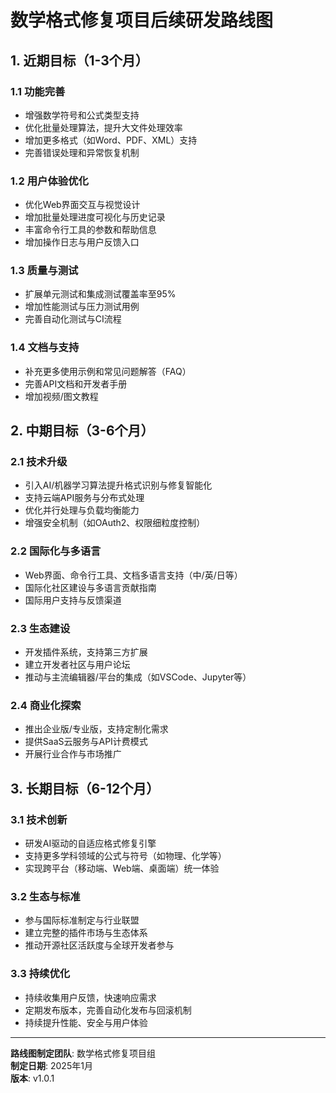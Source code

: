 # 数学格式修复项目后续研发路线图

## 1. 近期目标（1-3个月）

### 1.1 功能完善

- 增强数学符号和公式类型支持
- 优化批量处理算法，提升大文件处理效率
- 增加更多格式（如Word、PDF、XML）支持
- 完善错误处理和异常恢复机制

### 1.2 用户体验优化

- 优化Web界面交互与视觉设计
- 增加批量处理进度可视化与历史记录
- 丰富命令行工具的参数和帮助信息
- 增加操作日志与用户反馈入口

### 1.3 质量与测试

- 扩展单元测试和集成测试覆盖率至95%
- 增加性能测试与压力测试用例
- 完善自动化测试与CI流程

### 1.4 文档与支持

- 补充更多使用示例和常见问题解答（FAQ）
- 完善API文档和开发者手册
- 增加视频/图文教程

## 2. 中期目标（3-6个月）

### 2.1 技术升级

- 引入AI/机器学习算法提升格式识别与修复智能化
- 支持云端API服务与分布式处理
- 优化并行处理与负载均衡能力
- 增强安全机制（如OAuth2、权限细粒度控制）

### 2.2 国际化与多语言

- Web界面、命令行工具、文档多语言支持（中/英/日等）
- 国际化社区建设与多语言贡献指南
- 国际用户支持与反馈渠道

### 2.3 生态建设

- 开发插件系统，支持第三方扩展
- 建立开发者社区与用户论坛
- 推动与主流编辑器/平台的集成（如VSCode、Jupyter等）

### 2.4 商业化探索

- 推出企业版/专业版，支持定制化需求
- 提供SaaS云服务与API计费模式
- 开展行业合作与市场推广

## 3. 长期目标（6-12个月）

### 3.1 技术创新

- 研发AI驱动的自适应格式修复引擎
- 支持更多学科领域的公式与符号（如物理、化学等）
- 实现跨平台（移动端、Web端、桌面端）统一体验

### 3.2 生态与标准

- 参与国际标准制定与行业联盟
- 建立完整的插件市场与生态体系
- 推动开源社区活跃度与全球开发者参与

### 3.3 持续优化

- 持续收集用户反馈，快速响应需求
- 定期发布版本，完善自动化发布与回滚机制
- 持续提升性能、安全与用户体验

---

**路线图制定团队**: 数学格式修复项目组  
**制定日期**: 2025年1月  
**版本**: v1.0.1
